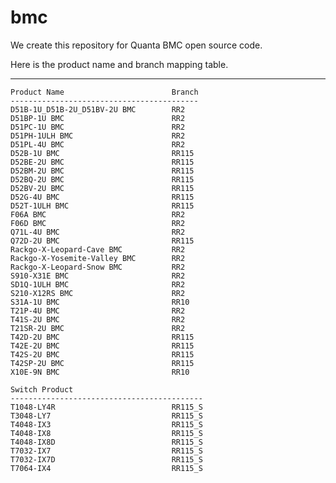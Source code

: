 # bmc
We create this repository for Quanta BMC open source code. 

Here is the product name and branch mapping table.

---

    Product Name                        Branch
    ------------------------------------------
    D51B-1U_D51B-2U_D51BV-2U BMC        RR2
	D51BP-1U BMC                        RR2
	D51PC-1U BMC                        RR2
	D51PH-1ULH BMC                      RR2
	D51PL-4U BMC                        RR2
	D52B-1U BMC                         RR115
	D52BE-2U BMC                        RR115
	D52BM-2U BMC                        RR115
	D52BQ-2U BMC                        RR115
	D52BV-2U BMC                        RR115
	D52G-4U BMC                         RR115
	D52T-1ULH BMC                       RR115
	F06A BMC                            RR2
    F06D BMC                            RR2
	Q71L-4U BMC                         RR2
    Q72D-2U BMC                         RR115
	Rackgo-X-Leopard-Cave BMC           RR2
	Rackgo-X-Yosemite-Valley BMC        RR2
    Rackgo-X-Leopard-Snow BMC           RR2
	S910-X31E BMC                       RR2
    SD1Q-1ULH BMC                       RR2
	S210-X12RS BMC                      RR2
	S31A-1U BMC                         RR10
	T21P-4U BMC                         RR2
	T41S-2U BMC                         RR2
	T21SR-2U BMC                        RR2
	T42D-2U BMC                         RR115
	T42E-2U BMC                         RR115
	T42S-2U BMC                         RR115
	T42SP-2U BMC                        RR115
	X10E-9N BMC                         RR10
    
    Switch Product                      
    -------------------------------------------
    T1048-LY4R                          RR115_S
    T3048-LY7                           RR115_S
    T4048-IX3                           RR115_S
    T4048-IX8                           RR115_S
    T4048-IX8D                          RR115_S
    T7032-IX7                           RR115_S
    T7032-IX7D                          RR115_S
    T7064-IX4                           RR115_S
